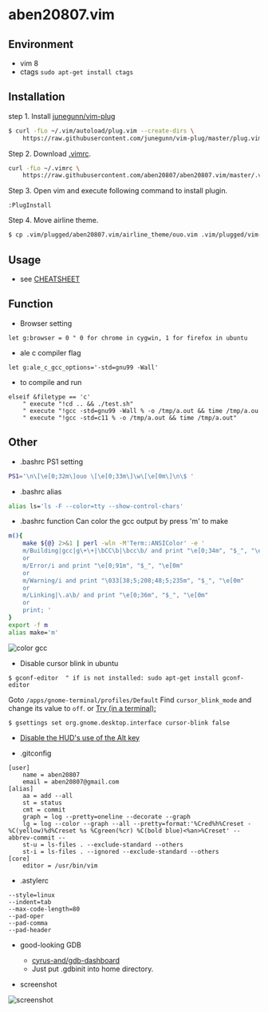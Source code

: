 aben20807.vim
===

## Environment
+ vim 8
+ ctags `sudo apt-get install ctags`

## Installation
step 1. Install [junegunn/vim-plug](https://github.com/junegunn/vim-plug)
```sh
$ curl -fLo ~/.vim/autoload/plug.vim --create-dirs \
    https://raw.githubusercontent.com/junegunn/vim-plug/master/plug.vim
```

Step 2. Download [.vimrc](https://raw.githubusercontent.com/aben20807/aben20807.vim/master/.vimrc).
```sh
curl -fLo ~/.vimrc \
    https://raw.githubusercontent.com/aben20807/aben20807.vim/master/.vimrc
```

Step 3. Open vim and execute following command to install plugin.

```
:PlugInstall
```

Step 4. Move airline theme.

```sh
$ cp .vim/plugged/aben20807.vim/airline_theme/ouo.vim .vim/plugged/vim-airline-themes/autoload/airline/themes/
```

## Usage
+ see [CHEATSHEET](https://github.com/aben20807/aben20807.vim/blob/master/CHEATSHEET.md)

## Function
+ Browser setting

```vim
let g:browser = 0 " 0 for chrome in cygwin, 1 for firefox in ubuntu
```

+ ale c compiler flag
```vim
let g:ale_c_gcc_options='-std=gnu99 -Wall'
```

+ <F5> to compile and run
```vim
elseif &filetype == 'c'
    " execute "!cd .. && ./test.sh"
    " execute "!gcc -std=gnu99 -Wall % -o /tmp/a.out && time /tmp/a.ou
    " execute "!gcc -std=c11 % -o /tmp/a.out && time /tmp/a.out"
```

## Other
+ .bashrc PS1 setting

```sh
PS1='\n\[\e[0;32m\]ouo \[\e[0;33m\]\w\[\e[0m\]\n\$ '
```

+ .bashrc alias

```sh
alias ls='ls -F --color=tty --show-control-chars'
```

+ .bashrc function
Can color the gcc output by press 'm' to make
```sh
m(){
    make ${@} 2>&1 | perl -wln -M'Term::ANSIColor' -e '
    m/Building|gcc|g\+\+|\bCC\b|\bcc\b/ and print "\e[0;34m", "$_", "\e[0m"
    or
    m/Error/i and print "\e[0;91m", "$_", "\e[0m"
    or
    m/Warning/i and print "\033[38;5;208;48;5;235m", "$_", "\e[0m"
    or
    m/Linking|\.a\b/ and print "\e[0;36m", "$_", "\e[0m"
    or
    print; '
}
export -f m
alias make='m'
```

![color gcc](https://imgur.com/5oVwklq.png)

+ Disable cursor blink in ubuntu

```
$ gconf-editor  " if is not installed: sudo apt-get install gconf-editor
```

Goto `/apps/gnome-terminal/profiles/Default`
Find `cursor_blink_mode` and change its value to `off`.
or
[Try (in a terminal):](https://askubuntu.com/a/311905)
```
$ gsettings set org.gnome.desktop.interface cursor-blink false
```

+ [Disable the HUD's use of the Alt key](https://askubuntu.com/a/122232)

+ .gitconfig

```
[user]
    name = aben20807
    email = aben20807@gmail.com
[alias]
    aa = add --all
    st = status
    cmt = commit
    graph = log --pretty=oneline --decorate --graph
    lg = log --color --graph --all --pretty=format:'%Cred%h%Creset -%C(yellow)%d%Creset %s %Cgreen(%cr) %C(bold blue)<%an>%Creset' --abbrev-commit --
    st-u = ls-files . --exclude-standard --others
    st-i = ls-files . --ignored --exclude-standard --others
[core]
    editor = /usr/bin/vim
```

+ .astylerc
```
--style=linux
--indent=tab
--max-code-length=80
--pad-oper
--pad-comma
--pad-header
```

+ good-looking GDB
    + [cyrus-and/gdb-dashboard](https://github.com/cyrus-and/gdb-dashboard)
    + Just put .gdbinit into home directory.

+ screenshot

![screenshot](https://imgur.com/8aNemHB.png)
